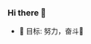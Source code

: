 ### Hi there 👋

- 🔭 目标: 努力，奋斗💪

<!---
# bellacce
bellacce/bellacce is a ✨ special ✨ repository because its `README.md` (this file) appears on your GitHub profile.
You can click the Preview link to take a look at your changes.
--->
